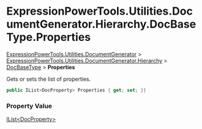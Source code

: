 ﻿# ExpressionPowerTools.Utilities.DocumentGenerator.Hierarchy.DocBaseType.Properties

[ExpressionPowerTools.Utilities.DocumentGenerator](ExpressionPowerTools.Utilities.DocumentGenerator.a.md) > [ExpressionPowerTools.Utilities.DocumentGenerator.Hierarchy](ExpressionPowerTools.Utilities.DocumentGenerator.Hierarchy.n.md) > [DocBaseType](ExpressionPowerTools.Utilities.DocumentGenerator.Hierarchy.DocBaseType.cs.md) > **Properties**

Gets or sets the list of properties.

```csharp
public IList<DocProperty> Properties { get; set; }}
```

### Property Value

 [IList&lt;DocProperty>](https://docs.microsoft.com/dotnet/api/system.collections.generic.ilist-1) 

